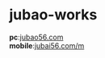 # jubao-works
**pc**:[jubao56.com](http://www.jubao56.com/)   
**mobile**:[jubai56.com/m](http://www.jubao56.com/m)    


